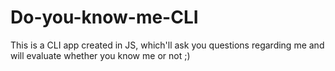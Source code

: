 # Do-you-know-me-CLI
This is a CLI app created in JS, which'll ask you questions regarding me and will evaluate whether you know me or not ;)
